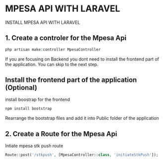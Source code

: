 # MPESA API WITH LARAVEL

INSTALL MPESA API WITH LARAVEL

## 1. Create a controler for the Mpesa Api

```php
php artisan make:controller MpesaController
```

If you are focusing on Backend you dont need to install the frontend part of the application. You can skip to the next step.

## Install the frontend part of the application (Optional)

install boostrap for the frontend

```bash
npm install bootstrap
```

Rearrange the bootstrap files and add it into Public folder of the application

## 2. Create a Route for the Mpesa Api

Intiate mpesa stk push route

```php
Route::post('/stkpush', [MpesaController::class, 'initiateStkPush']);
```
